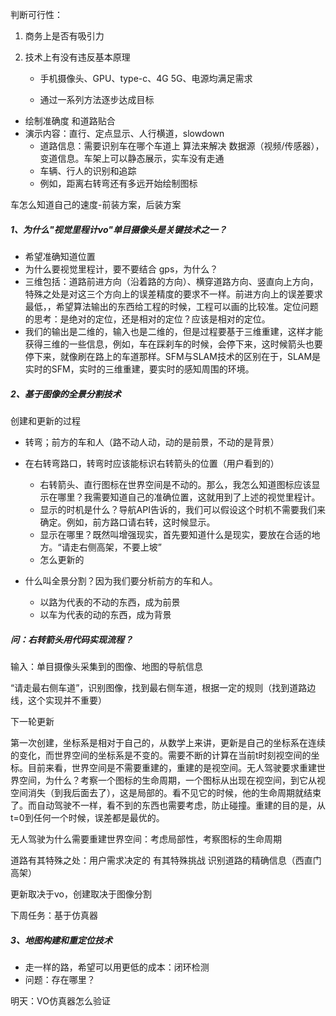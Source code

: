 判断可行性：

1. 商务上是否有吸引力

2. 技术上有没有违反基本原理

   - 手机摄像头、GPU、type-c、4G 5G、电源均满足需求

   - 通过一系列方法逐步达成目标

     



- 绘制准确度 和道路贴合
- 演示内容：直行、定点显示、人行横道，slowdown
  - 道路信息：需要识别车在哪个车道上 算法来解决 数据源（视频/传感器），变道信息。车架上可以静态展示，实车没有走通
  - 车辆、行人的识别和追踪
  - 例如，距离右转弯还有多远开始绘制图标

车怎么知道自己的速度-前装方案，后装方案





##### 1、为什么"视觉里程计vo"单目摄像头是关键技术之一？

- 希望准确知道位置
- 为什么要视觉里程计，要不要结合 gps，为什么？
- 三维包括：道路前进方向（沿着路的方向）、横穿道路方向、竖直向上方向，特殊之处是对这三个方向上的误差精度的要求不一样。前进方向上的误差要求最低，，希望算法输出的东西给工程的时候，工程可以画的比较准。定位问题的思考：是绝对的定位，还是相对的定位？应该是相对的定位。
- 我们的输出是二维的，输入也是二维的，但是过程要基于三维重建，这样才能获得三维的一些信息，例如，车在踩刹车的时候，会停下来，这时候箭头也要停下来，就像刷在路上的车道那样。SFM与SLAM技术的区别在于，SLAM是实时的SFM，实时的三维重建，要实时的感知周围的环境。

##### 2、基于图像的全景分割技术

创建和更新的过程

- 转弯；前方的车和人（路不动人动，动的是前景，不动的是背景）

- 在右转弯路口，转弯时应该能标识右转箭头的位置（用户看到的）
  - 右转箭头、直行图标在世界空间是不动的。那么，我怎么知道图标应该显示在哪里？我需要知道自己的准确位置，这就用到了上述的视觉里程计。
  - 显示的时机是什么？导航API告诉的，我们可以假设这个时机不需要我们来确定。例如，前方路口请右转，这时候显示。
  - 显示在哪里？既然叫增强现实，首先要知道什么是现实，要放在合适的地方。“请走右侧高架，不要上坡”
  - 怎么更新的
- 什么叫全景分割？因为我们要分析前方的车和人。
  - 以路为代表的不动的东西，成为前景
  - 以车为代表的动的东西，成为背景

##### 问：右转箭头用代码实现流程？

输入：单目摄像头采集到的图像、地图的导航信息

“请走最右侧车道”，识别图像，找到最右侧车道，根据一定的规则（找到道路边线，这个实现并不重要）

下一轮更新

第一次创建，坐标系是相对于自己的，从数学上来讲，更新是自己的坐标系在连续的变化，而世界空间的坐标系是不变的。需要不断的计算在当前t时刻视空间的坐标。目前来看，世界空间是不需要重建的，重建的是视空间。无人驾驶要求重建世界空间，为什么？考察一个图标的生命周期，一个图标从出现在视空间，到它从视空间消失（到我后面去了），这是局部的。看不见它的时候，他的生命周期就结束了。而自动驾驶不一样，看不到的东西也需要考虑，防止碰撞。重建的目的是，从t=0到任何一个时候，误差都是最优的。

无人驾驶为什么需要重建世界空间：考虑局部性，考察图标的生命周期

道路有其特殊之处：用户需求决定的 有其特殊挑战 识别道路的精确信息（西直门高架）

更新取决于vo，创建取决于图像分割

下周任务：基于仿真器

##### 3、地图构建和重定位技术

- 走一样的路，希望可以用更低的成本：闭环检测
- 问题：存在哪里？

明天：VO仿真器怎么验证